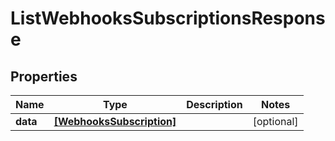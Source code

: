# ListWebhooksSubscriptionsResponse

## Properties

Name | Type | Description | Notes
------------ | ------------- | ------------- | -------------
**data** | [**[WebhooksSubscription]**](WebhooksSubscription.md) |  | [optional] 


